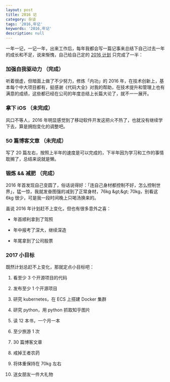 ```yaml
---
layout: post
title: 2016 记
category: 杂谈
tags: '2016,年记'
keywords: '2016,年记'
description: null
---
```


一年一记，一记一年，出来工作后，每年我都会写一篇记事来总结下自己过去一年的成长和不足，说来惭愧，自己给自己定的 [2016 计划](http://gitdc.com/2016/01/01/2015-notes.html) 只完成了一半：

### 加强自我驱动力 （完成）

听着很虚，但暗面上做了不少努力，修炼「内功」的 2016 年，在技术创新上，基本每个中大项目都有，挺感谢《代码大全》对我的帮助，在技术提升和管理上也有满意的成绩，这些都已经在公司的年度总结上长篇大论了，就不一一展开。

### 拿下 iOS （未完成）

风口不等人，2016 年明显感觉到了移动软件开发这把火不热了，也就没有继续学下去，算是拥抱变化的调整吧。

### 50 篇博客文章 （未完成）

写了 20 篇左右，按照上半年的速度是可以完成的，下半年因为学习和工作的事情耽搁了，总结来说就是懒。

### 锻炼 && 减肥 （完成）

2016 年首发现自己变圆了，俗话说得好：「连自己身材都控制不好，怎么控制世界」，猛一惊，我就发奋图强的减到了正常身材，76kg \&gt;\&gt; 70kg，别看这 6kg 很少，可是我一段时间晚上只喝汤换来的。

虽说 2016 年计划赶不上变化，但也有很多意外之喜：

* 年首顺利拿到了驾照

* 年中报考了深大，继续深造

* 年尾拿到了公司股票

### 2017 小目标

既然计划总赶不上变化，那就定点小目标吧：

1. 看至少 3 个开源项目的代码

2. 发布至少 1 个开源项目

3. 研究 kubernetes，在 ECS 上搭建 Docker 集群

4. 研究 python，用 python 抓取知乎图片

5. 读 12 本书，一个月一本

6. 至少旅游 1 次

7. 30 篇博客文章

8. 戒掉王者农药

9. 将体重保持在 70kg 左右

10. 送女朋友一件大礼物



